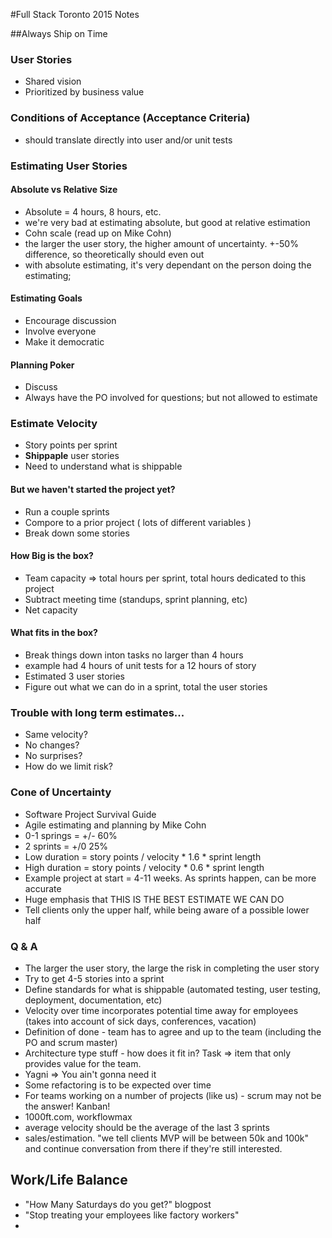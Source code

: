 #Full Stack Toronto 2015 Notes

##Always Ship on Time

### User Stories
* Shared vision
* Prioritized by business value

### Conditions of Acceptance (Acceptance Criteria)
* should translate directly into user and/or unit tests

### Estimating User Stories

#### Absolute vs Relative Size
* Absolute = 4 hours, 8 hours, etc.
* we're very bad at estimating absolute, but good at relative estimation
* Cohn scale (read up on Mike Cohn)
* the larger the user story, the higher amount of uncertainty. +-50% difference, so theoretically should even out
* with absolute estimating, it's very dependant on the person doing the estimating; 

#### Estimating Goals
* Encourage discussion
* Involve everyone
* Make it democratic

#### Planning Poker
* Discuss
* Always have the PO involved for questions; but not allowed to estimate

### Estimate Velocity
* Story points per sprint
* **Shippaple** user stories
* Need to understand what is shippable

#### But we haven't started the project yet?
* Run a couple sprints
* Compore to a prior project ( lots of different variables )
* Break down some stories

#### How Big is the box?
* Team capacity => total hours per sprint, total hours dedicated to this project
* Subtract meeting time (standups, sprint planning, etc)
* Net capacity

#### What fits in the box?
* Break things down inton tasks no larger than 4 hours
* example had 4 hours of unit tests for a 12 hours of story
* Estimated 3 user stories
* Figure out what we can do in a sprint, total the user stories

### Trouble with long term estimates...
* Same velocity?
* No changes?
* No surprises?
* How do we limit risk?

### Cone of Uncertainty
* Software Project Survival Guide
* Agile estimating and planning by Mike Cohn
* 0-1 springs = +/- 60%
* 2 sprints = +/0 25%
* Low duration = story points / velocity * 1.6 * sprint length
* High duration = story points / velocity * 0.6 * sprint length
* Example project at start = 4-11 weeks. As sprints happen, can be more accurate
* Huge emphasis that THIS IS THE BEST ESTIMATE WE CAN DO 
* Tell clients only the upper half, while being aware of a possible lower half

### Q & A
* The larger the user story, the large the risk in completing the user story
* Try to get 4-5 stories into a sprint
* Define standards for what is shippable (automated testing, user testing, deployment, documentation, etc)
* Velocity over time incorporates potential time away for employees (takes into account of sick days, conferences, vacation)
* Definition of done - team has to agree and up to the team (including the PO and scrum master)
* Architecture type stuff - how does it fit in? Task => item that only provides value for the team. 
* Yagni => You ain't gonna need it
* Some refactoring is to be expected over time
* For teams working on a number of projects (like us) - scrum may not be the answer! Kanban!
* 1000ft.com, workflowmax
* average velocity should be the average of the last 3 sprints
* sales/estimation. "we tell clients MVP will be between 50k and 100k" and continue conversation from there if they're still interested.

## Work/Life Balance

* "How Many Saturdays do you get?" blogpost
* "Stop treating your employees like factory workers"
* 
